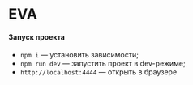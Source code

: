 # EVA

#### Запуск проекта

- `npm i` — установить зависимости;
- `npm run dev` — запустить проект в dev-режиме;
- `http://localhost:4444` — открыть в браузере
